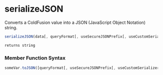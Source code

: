 # serializeJSON

Converts a ColdFusion value into a JSON (JavaScript Object Notation) string.

```javascript
serializeJSON(data[, queryFormat[, useSecureJSONPrefix[, useCustomSerializer]]])
```

```javascript
returns string
```
### Member Function Syntax

```javascript
someVar.toJSON([queryFormat[, useSecureJSONPrefix[, useCustomSerializer]]])
```
